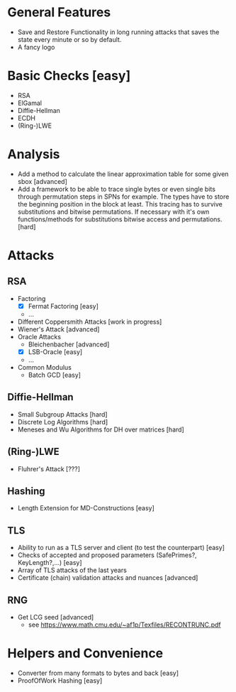 # General Features
- Save and Restore Functionality in long running attacks that saves the state
  every minute or so by default.
- A fancy logo

# Basic Checks [easy]
- RSA
- ElGamal
- Diffie-Hellman
- ECDH
- (Ring-)LWE

# Analysis
- Add a method to calculate the linear approximation table for some given sbox [advanced]
- Add a framework to be able to trace single bytes or even single bits through permutation steps in SPNs for example. The types have to store the beginning position in the block at least. This tracing has to survive substitutions and bitwise permutations. If necessary with it's own functions/methods for substitutions bitwise access and permutations. [hard]

# Attacks

## RSA
- Factoring
    - [x] Fermat Factoring [easy]
    - ...
- Different Coppersmith Attacks [work in progress]
- Wiener's Attack [advanced]
- Oracle Attacks
    - Bleichenbacher [advanced]
    - [x] LSB-Oracle [easy]
	- ...
- Common Modulus
    - Batch GCD [easy]

## Diffie-Hellman
- Small Subgroup Attacks [hard]
- Discrete Log Algorithms [hard]
- Meneses and Wu Algorithms for DH over matrices [hard]

## (Ring-)LWE
- Fluhrer's Attack [???]

## Hashing
- Length Extension for MD-Constructions [easy]

## TLS
- Ability to run as a TLS server and client (to test the counterpart) [easy]
- Checks of accepted and proposed parameters (SafePrimes?, KeyLength?,...) [easy]
- Array of TLS attacks of the last years
- Certificate (chain) validation attacks and nuances [advanced]

## RNG

- Get LCG seed [advanced]
  - see https://www.math.cmu.edu/~af1p/Texfiles/RECONTRUNC.pdf

# Helpers and Convenience
- Converter from many formats to bytes and back [easy]
- ProofOfWork Hashing [easy]
